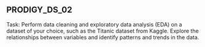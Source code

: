 ## PRODIGY_DS_02
Task: Perform data cleaning and exploratory data analysis (EDA) on a dataset of your choice, such as the Titanic dataset from Kaggle. Explore the relationships between variables and identify patterns and trends in the data.

